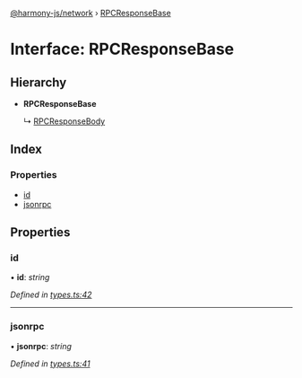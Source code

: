 [@harmony-js/network](../globals.md) › [RPCResponseBase](rpcresponsebase.md)

# Interface: RPCResponseBase

## Hierarchy

* **RPCResponseBase**

  ↳ [RPCResponseBody](rpcresponsebody.md)

## Index

### Properties

* [id](rpcresponsebase.md#id)
* [jsonrpc](rpcresponsebase.md#jsonrpc)

## Properties

###  id

• **id**: *string*

*Defined in [types.ts:42](https://github.com/FireStack-Lab/Harmony-sdk-core/blob/33571de/packages/harmony-network/src/types.ts#L42)*

___

###  jsonrpc

• **jsonrpc**: *string*

*Defined in [types.ts:41](https://github.com/FireStack-Lab/Harmony-sdk-core/blob/33571de/packages/harmony-network/src/types.ts#L41)*
